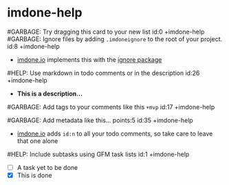 imdone-help
====
#GARBAGE: Try dragging this card to your new list id:0 +imdone-help
#GARBAGE: Ignore files by adding `.imdoneignore` to the root of your project. id:8 +imdone-help
- [imdone.io](https://imdone.io) implements this with the [ignore package](https://www.npmjs.com/package/ignore)

#HELP: Use markdown in todo comments or in the description id:26 +imdone-help
- **This is a description...**

#GARBAGE: Add tags to your comments like this `+mvp` id:17 +imdone-help

#GARBAGE: Add metadata like this... points:5 id:35 +imdone-help
- [imdone.io](https://imdone.io) adds `id:n` to all your todo comments, so take care to leave that one alone

#HELP: Include subtasks using GFM task lists id:1 +imdone-help
- [ ] A task yet to be done
- [x] This is done
